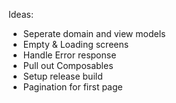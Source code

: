 Ideas:
- Seperate domain and view models
- Empty & Loading screens
- Handle Error response
- Pull out Composables
- Setup release build
- Pagination for first page

